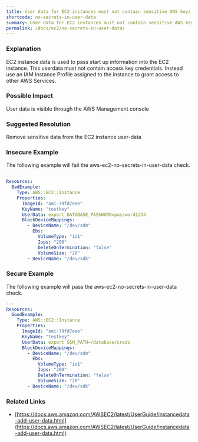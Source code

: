 ```yaml
---
title: User data for EC2 instances must not contain sensitive AWS keys
shortcode: no-secrets-in-user-data
summary: User data for EC2 instances must not contain sensitive AWS keys 
permalink: /docs/ec2/no-secrets-in-user-data/
---
```


### Explanation

EC2 instance data is used to pass start up information into the EC2 instance. This userdata must not contain access key credentials. Instead use an IAM Instance Profile assigned to the instance to grant access to other AWS Services.

### Possible Impact
User data is visible through the AWS Management console

### Suggested Resolution
Remove sensitive data from the EC2 instance user-data


### Insecure Example

The following example will fail the aws-ec2-no-secrets-in-user-data check.

```yaml
---
Resources:
  BadExample:
    Type: AWS::EC2::Instance
    Properties:
      ImageId: "ami-79fd7eee"
      KeyName: "testkey"
      UserData: export DATABASE_PASSWORD=password1234
      BlockDeviceMappings:
        - DeviceName: "/dev/sdm"
          Ebs:
            VolumeType: "io1"
            Iops: "200"
            DeleteOnTermination: "false"
            VolumeSize: "20"
        - DeviceName: "/dev/sdk"


```



### Secure Example

The following example will pass the aws-ec2-no-secrets-in-user-data check.

```yaml
---
Resources:
  GoodExample:
    Type: AWS::EC2::Instance
    Properties:
      ImageId: "ami-79fd7eee"
      KeyName: "testkey"
      UserData: export SSM_PATH=/database/creds
      BlockDeviceMappings:
        - DeviceName: "/dev/sdm"
          Ebs:
            VolumeType: "io1"
            Iops: "200"
            DeleteOnTermination: "false"
            VolumeSize: "20"
        - DeviceName: "/dev/sdk"


```




### Related Links


- [https://docs.aws.amazon.com/AWSEC2/latest/UserGuide/instancedata-add-user-data.html](https://docs.aws.amazon.com/AWSEC2/latest/UserGuide/instancedata-add-user-data.html)



